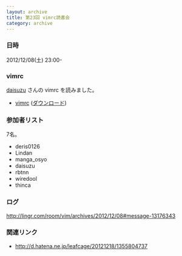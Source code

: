 ```yaml
---
layout: archive
title: 第23回 vimrc読書会
category: archive
---
```


### 日時
2012/12/08(土) 23:00-

### vimrc
[daisuzu](https://github.com/daisuzu) さんの vimrc を読みました。

- [vimrc](https://github.com/daisuzu/dotvim/blob/4e50bc5ec2b4a77f78f97f3c0cada8b08dff1031/.vimrc) ([ダウンロード](https://raw.github.com/daisuzu/dotvim/4e50bc5ec2b4a77f78f97f3c0cada8b08dff1031/.vimrc))


### 参加者リスト

7名。

- deris0126
- Lindan
- manga_osyo
- daisuzu
- rbtnn
- wiredool
- thinca


### ログ
<http://lingr.com/room/vim/archives/2012/12/08#message-13176343>

### 関連リンク
- <http://d.hatena.ne.jp/leafcage/20121218/1355804737>
